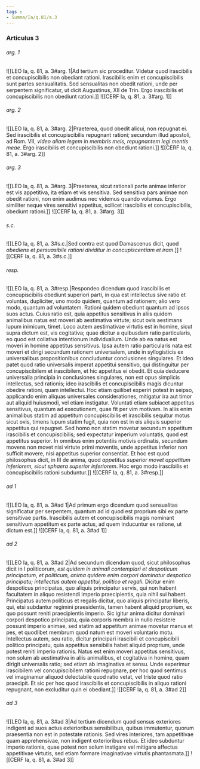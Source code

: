 ```yaml
---
tags : 
- Summa/Ia/q.81/a.3
---
```


### Articulus 3

###### arg. 1
![[LEO Ia, q. 81, a. 3#arg. 1|Ad tertium sic proceditur. Videtur quod irascibilis et concupiscibilis non obediant rationi. Irascibilis enim et concupiscibilis sunt partes sensualitatis. Sed sensualitas non obedit rationi, unde per serpentem significatur, ut dicit Augustinus, XII de Trin. Ergo irascibilis et concupiscibilis non obediunt rationi.]]
![[CERF Ia, q. 81, a. 3#arg. 1]]

###### arg. 2
![[LEO Ia, q. 81, a. 3#arg. 2|Praeterea, quod obedit alicui, non repugnat ei. Sed irascibilis et concupiscibilis repugnant rationi; secundum illud apostoli, ad Rom. VII, *video aliam legem in membris meis, repugnantem legi mentis meae*. Ergo irascibilis et concupiscibilis non obediunt rationi.]]
![[CERF Ia, q. 81, a. 3#arg. 2]]

###### arg. 3
![[LEO Ia, q. 81, a. 3#arg. 3|Praeterea, sicut rationali parte animae inferior est vis appetitiva, ita etiam et vis sensitiva. Sed sensitiva pars animae non obedit rationi, non enim audimus nec videmus quando volumus. Ergo similiter neque vires sensitivi appetitus, scilicet irascibilis et concupiscibilis, obediunt rationi.]]
![[CERF Ia, q. 81, a. 3#arg. 3]]

###### s.c.
![[LEO Ia, q. 81, a. 3#s.c.|Sed contra est quod Damascenus dicit, quod *obediens et persuasibile rationi dividitur in concupiscentiam et iram*.]]
![[CERF Ia, q. 81, a. 3#s.c.]]

###### resp.
![[LEO Ia, q. 81, a. 3#resp.|Respondeo dicendum quod irascibilis et concupiscibilis obediunt superiori parti, in qua est intellectus sive ratio et voluntas, dupliciter, uno modo quidem, quantum ad rationem; alio vero modo, quantum ad voluntatem. Rationi quidem obediunt quantum ad ipsos suos actus. Cuius ratio est, quia appetitus sensitivus in aliis quidem animalibus natus est moveri ab aestimativa virtute; sicut ovis aestimans lupum inimicum, timet. Loco autem aestimativae virtutis est in homine, sicut supra dictum est, vis cogitativa; quae dicitur a quibusdam ratio particularis, eo quod est collativa intentionum individualium. Unde ab ea natus est moveri in homine appetitus sensitivus. Ipsa autem ratio particularis nata est moveri et dirigi secundum rationem universalem, unde in syllogisticis ex universalibus propositionibus concluduntur conclusiones singulares. Et ideo patet quod ratio universalis imperat appetitui sensitivo, qui distinguitur per concupiscibilem et irascibilem, et hic appetitus ei obedit. Et quia deducere universalia principia in conclusiones singulares, non est opus simplicis intellectus, sed rationis; ideo irascibilis et concupiscibilis magis dicuntur obedire rationi, quam intellectui. Hoc etiam quilibet experiri potest in seipso, applicando enim aliquas universales considerationes, mitigatur ira aut timor aut aliquid huiusmodi, vel etiam instigatur. Voluntati etiam subiacet appetitus sensitivus, quantum ad executionem, quae fit per vim motivam. In aliis enim animalibus statim ad appetitum concupiscibilis et irascibilis sequitur motus sicut ovis, timens lupum statim fugit, quia non est in eis aliquis superior appetitus qui repugnet. Sed homo non statim movetur secundum appetitum irascibilis et concupiscibilis; sed expectatur imperium voluntatis, quod est appetitus superior. In omnibus enim potentiis motivis ordinatis, secundum movens non movet nisi virtute primi moventis, unde appetitus inferior non sufficit movere, nisi appetitus superior consentiat. Et hoc est quod philosophus dicit, in III de anima, quod *appetitus superior movet appetitum inferiorem, sicut sphaera superior inferiorem*. Hoc ergo modo irascibilis et concupiscibilis rationi subduntur.]]
![[CERF Ia, q. 81, a. 3#resp.]]

###### ad 1
![[LEO Ia, q. 81, a. 3#ad 1|Ad primum ergo dicendum quod sensualitas significatur per serpentem, quantum ad id quod est proprium sibi ex parte sensitivae partis. Irascibilis autem et concupiscibilis magis nominant sensitivum appetitum ex parte actus, ad quem inducuntur ex ratione, ut dictum est.]]
![[CERF Ia, q. 81, a. 3#ad 1]]

###### ad 2
![[LEO Ia, q. 81, a. 3#ad 2|Ad secundum dicendum quod, sicut philosophus dicit in I politicorum, *est quidem in animali contemplari et despoticum principatum, et politicum, anima quidem enim corpori dominatur despotico principatu; intellectus autem appetitui, politico et regali*. Dicitur enim despoticus principatus, quo aliquis principatur servis, qui non habent facultatem in aliquo resistendi imperio praecipientis, quia nihil sui habent. Principatus autem politicus et regalis dicitur, quo aliquis principatur liberis, qui, etsi subdantur regimini praesidentis, tamen habent aliquid proprium, ex quo possunt reniti praecipientis imperio. Sic igitur anima dicitur dominari corpori despotico principatu, quia corporis membra in nullo resistere possunt imperio animae, sed statim ad appetitum animae movetur manus et pes, et quodlibet membrum quod natum est moveri voluntario motu. Intellectus autem, seu ratio, dicitur principari irascibili et concupiscibili politico principatu, quia appetitus sensibilis habet aliquid proprium, unde potest reniti imperio rationis. Natus est enim moveri appetitus sensitivus, non solum ab aestimativa in aliis animalibus, et cogitativa in homine, quam dirigit universalis ratio; sed etiam ab imaginativa et sensu. Unde experimur irascibilem vel concupiscibilem rationi repugnare, per hoc quod sentimus vel imaginamur aliquod delectabile quod ratio vetat, vel triste quod ratio praecipit. Et sic per hoc quod irascibilis et concupiscibilis in aliquo rationi repugnant, non excluditur quin ei obediant.]]
![[CERF Ia, q. 81, a. 3#ad 2]]

###### ad 3
![[LEO Ia, q. 81, a. 3#ad 3|Ad tertium dicendum quod sensus exteriores indigent ad suos actus exterioribus sensibilibus, quibus immutentur, quorum praesentia non est in potestate rationis. Sed vires interiores, tam appetitivae quam apprehensivae, non indigent exterioribus rebus. Et ideo subduntur imperio rationis, quae potest non solum instigare vel mitigare affectus appetitivae virtutis, sed etiam formare imaginativae virtutis phantasmata.]]
![[CERF Ia, q. 81, a. 3#ad 3]]

